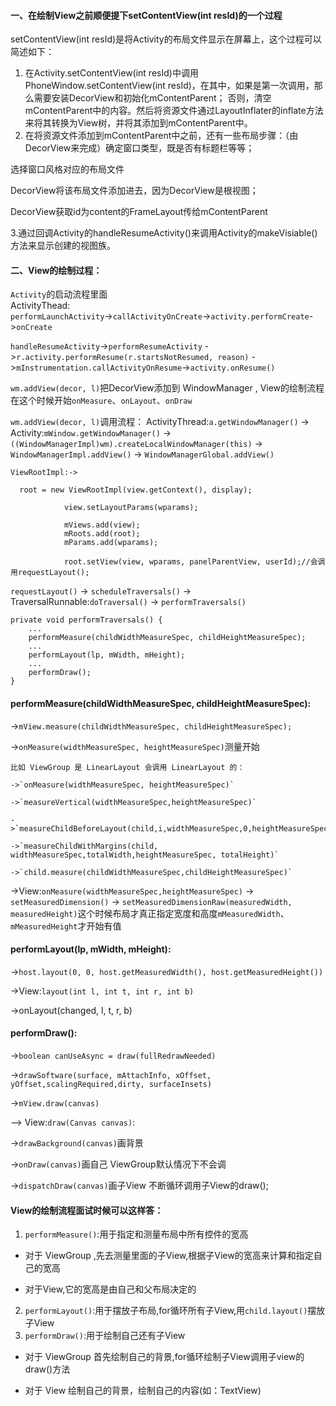 #### 一、在绘制View之前顺便提下setContentView(int resId)的一个过程

setContentView(int resId)是将Activity的布局文件显示在屏幕上，这个过程可以简述如下：
1. 在Activity.setContentView(int resId)中调用PhoneWindow.setContentView(int resId)，在其中，如果是第一次调用，那么需要安装DecorView和初始化mContentParent；
否则，清空mContentParent中的内容。然后将资源文件通过LayoutInflater的inflate方法来将其转换为View树，并将其添加到mContentParent中。
2. 在将资源文件添加到mContentParent中之前，还有一些布局步骤：（由DecorView来完成）确定窗口类型，既是否有标题栏等等；

选择窗口风格对应的布局文件

DecorView将该布局文件添加进去，因为DecorView是根视图；

DecorView获取id为content的FrameLayout传给mContentParent

3.通过回调Activity的handleResumeActivity()来调用Activity的makeVisiable()方法来显示创建的视图族。


#### 二、View的绘制过程：

`Activity`的启动流程里面  
ActivityThead:  
`performLaunchActivity`->`callActivityOnCreate`->`activity.performCreate`->`onCreate`

`handleResumeActivity`->`performResumeActivity` ->`r.activity.performResume(r.startsNotResumed, reason)` ->`mInstrumentation.callActivityOnResume`->`activity.onResume()`

`wm.addView(decor, l)`把DecorView添加到 WindowManager ,
View的绘制流程在这个时候开始`onMeasure`、`onLayout`、`onDraw`

`wm.addView(decor, l)`调用流程：
ActivityThread:`a.getWindowManager()` -> Activity:`mWindow.getWindowManager()` -> `((WindowManagerImpl)wm).createLocalWindowManager(this)` -> `WindowManagerImpl.addView()` ->
`WindowManagerGlobal.addView()`

```
ViewRootImpl:->

  root = new ViewRootImpl(view.getContext(), display);

            view.setLayoutParams(wparams);

            mViews.add(view);
            mRoots.add(root);
            mParams.add(wparams);
            
            root.setView(view, wparams, panelParentView, userId);//会调用requestLayout();
```

`requestLayout()` -> `scheduleTraversals()` -> TraversalRunnable:`doTraversal()` -> `performTraversals()`

```
private void performTraversals() {
    ...
    performMeasure(childWidthMeasureSpec, childHeightMeasureSpec);
    ...
    performLayout(lp, mWidth, mHeight);
    ...
    performDraw();
}
```

#### performMeasure(childWidthMeasureSpec, childHeightMeasureSpec):

->`mView.measure(childWidthMeasureSpec, childHeightMeasureSpec);`

->`onMeasure(widthMeasureSpec, heightMeasureSpec)`测量开始

```
比如 ViewGroup 是 LinearLayout 会调用 LinearLayout 的：

->`onMeasure(widthMeasureSpec, heightMeasureSpec)`

->`measureVertical(widthMeasureSpec,heightMeasureSpec)`

->`measureChildBeforeLayout(child,i,widthMeasureSpec,0,heightMeasureSpec,usedHeight)`

->`measureChildWithMargins(child, widthMeasureSpec,totalWidth,heightMeasureSpec, totalHeight)`

->`child.measure(childWidthMeasureSpec,childHeightMeasureSpec)`
```

->View:`onMeasure(widthMeasureSpec,heightMeasureSpec)` -> `setMeasuredDimension()` -> `setMeasuredDimensionRaw(measuredWidth,
measuredHeight)`这个时候布局才真正指定宽度和高度`mMeasuredWidth`、`mMeasuredHeight`才开始有值

#### performLayout(lp, mWidth, mHeight):
->`host.layout(0, 0, host.getMeasuredWidth(), host.getMeasuredHeight())`

->View:`layout(int l, int t, int r, int b)`

->onLayout(changed, l, t, r, b)

#### performDraw():
->`boolean canUseAsync = draw(fullRedrawNeeded)`

->`drawSoftware(surface, mAttachInfo, xOffset, yOffset,scalingRequired,dirty, surfaceInsets)`

->`mView.draw(canvas)`

-->  View:`draw(Canvas canvas)`:

->`drawBackground(canvas)`画背景

->`onDraw(canvas)`画自己 ViewGroup默认情况下不会调

->`dispatchDraw(canvas)`画子View 不断循环调用子View的draw();


#### View的绘制流程面试时候可以这样答：
1. `performMeasure()`:用于指定和测量布局中所有控件的宽高

* 对于 ViewGroup ,先去测量里面的子View,根据子View的宽高来计算和指定自己的宽高

* 对于View,它的宽高是由自己和父布局决定的

2. `performLayout()`:用于摆放子布局,for循环所有子View,用`child.layout()`摆放子View
3. `performDraw()`:用于绘制自己还有子View

* 对于 ViewGroup 首先绘制自己的背景,for循环绘制子View调用子view的draw()方法

* 对于 View 绘制自己的背景，绘制自己的内容(如：TextView)